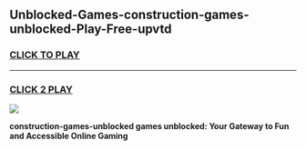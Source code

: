 
## Unblocked-Games-construction-games-unblocked-Play-Free-upvtd
<h3>
<a href="https://premium76.site?title=construction-games-unblocked&ref=20A">CLICK TO PLAY</a></h3>
<hr>

<h3>
<a href="https://premium76.site?title=construction-games-unblocked&ref=20A">CLICK 2 PLAY</a>
  
</h3>

<a href="https://premium76.site?title=construction-games-unblocked&ref=20A"><img src="https://clearcache.store/games.png"></a>


**construction-games-unblocked games unblocked: Your Gateway to Fun and Accessible Online Gaming**

